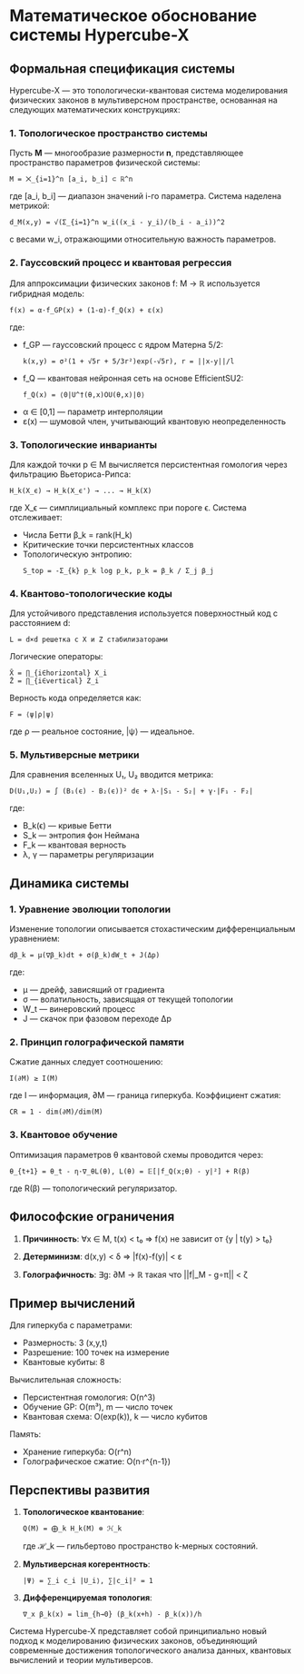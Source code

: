 # Математическое обоснование системы Hypercube-X

## Формальная спецификация системы

Hypercube-X — это топологически-квантовая система моделирования физических законов в мультиверсном пространстве, основанная на следующих математических конструкциях:

### 1. Топологическое пространство системы

Пусть **M** — многообразие размерности **n**, представляющее пространство параметров физической системы:

```
M = ⨉_{i=1}^n [a_i, b_i] ⊂ ℝ^n
```

где [a_i, b_i] — диапазон значений i-го параметра. Система наделена метрикой:

```
d_M(x,y) = √(Σ_{i=1}^n w_i((x_i - y_i)/(b_i - a_i))^2
```

с весами w_i, отражающими относительную важность параметров.

### 2. Гауссовский процесс и квантовая регрессия

Для аппроксимации физических законов f: M → ℝ используется гибридная модель:

```
f(x) = α·f_GP(x) + (1-α)·f_Q(x) + ε(x)
```

где:
- f_GP — гауссовский процесс с ядром Матерна 5/2:
  ```
  k(x,y) = σ²(1 + √5r + 5/3r²)exp(-√5r), r = ||x-y||/l
  ```
- f_Q — квантовая нейронная сеть на основе EfficientSU2:
  ```
  f_Q(x) = ⟨0|U^†(θ,x)OU(θ,x)|0⟩
  ```
- α ∈ [0,1] — параметр интерполяции
- ε(x) — шумовой член, учитывающий квантовую неопределенность

### 3. Топологические инварианты

Для каждой точки p ∈ M вычисляется персистентная гомология через фильтрацию Вьеториса-Рипса:

```
H_k(X_ϵ) → H_k(X_ϵ') → ... → H_k(X)
```

где X_ϵ — симплициальный комплекс при пороге ϵ. Система отслеживает:
- Числа Бетти β_k = rank(H_k)
- Критические точки персистентных классов
- Топологическую энтропию:
  ```
  S_top = -Σ_{k} p_k log p_k, p_k = β_k / Σ_j β_j
  ```

### 4. Квантово-топологические коды

Для устойчивого представления используется поверхностный код с расстоянием d:

```
L = d×d решетка с X и Z стабилизаторами
```

Логические операторы:
```
X̄ = ∏_{i∈horizontal} X_i
Z̄ = ∏_{i∈vertical} Z_i
```

Верность кода определяется как:
```
F = ⟨ψ|ρ|ψ⟩
```

где ρ — реальное состояние, |ψ⟩ — идеальное.

### 5. Мультиверсные метрики

Для сравнения вселенных U₁, U₂ вводится метрика:

```
D(U₁,U₂) = ∫ (B₁(ϵ) - B₂(ϵ))² dϵ + λ·|S₁ - S₂| + γ·|F₁ - F₂|
```

где:
- B_k(ϵ) — кривые Бетти
- S_k — энтропия фон Неймана
- F_k — квантовая верность
- λ, γ — параметры регуляризации

## Динамика системы

### 1. Уравнение эволюции топологии

Изменение топологии описывается стохастическим дифференциальным уравнением:

```
dβ_k = μ(∇β_k)dt + σ(β_k)dW_t + J(Δp)
```

где:
- μ — дрейф, зависящий от градиента
- σ — волатильность, зависящая от текущей топологии
- W_t — винеровский процесс
- J — скачок при фазовом переходе Δp

### 2. Принцип голографической памяти

Сжатие данных следует соотношению:

```
I(∂M) ≥ I(M)
```

где I — информация, ∂M — граница гиперкуба. Коэффициент сжатия:

```
CR = 1 - dim(∂M)/dim(M)
```

### 3. Квантовое обучение

Оптимизация параметров θ квантовой схемы проводится через:

```
θ_{t+1} = θ_t - η·∇_θL(θ), L(θ) = 𝔼[|f_Q(x;θ) - y|²] + R(β)
```

где R(β) — топологический регуляризатор.

## Философские ограничения

1. **Причинность**: ∀x ∈ M, t(x) < t₀ ⇒ f(x) не зависит от {y | t(y) > t₀}

2. **Детерминизм**: d(x,y) < δ ⇒ |f(x)-f(y)| < ε

3. **Голографичность**: ∃g: ∂M → ℝ такая что ||f|_M - g∘π|| < ζ

## Пример вычислений

Для гиперкуба с параметрами:
- Размерность: 3 (x,y,t)
- Разрешение: 100 точек на измерение
- Квантовые кубиты: 8

Вычислительная сложность:
- Персистентная гомология: O(n^3)
- Обучение GP: O(m³), m — число точек
- Квантовая схема: O(exp(k)), k — число кубитов

Память:
- Хранение гиперкуба: O(r^n)
- Голографическое сжатие: O(n·r^{n-1})

## Перспективы развития

1. **Топологическое квантование**:
   ```
   Q(M) = ⨁_k H_k(M) ⊗ ℋ_k
   ```
   где ℋ_k — гильбертово пространство k-мерных состояний.

2. **Мультиверсная когерентность**:
   ```
   |Ψ⟩ = ∑_i c_i |U_i⟩, ∑|c_i|² = 1
   ```

3. **Дифференцируемая топология**:
   ```
   ∇_x β_k(x) = lim_{h→0} (β_k(x+h) - β_k(x))/h
   ```

Система Hypercube-X представляет собой принципиально новый подход к моделированию физических законов, объединяющий современные достижения топологического анализа данных, квантовых вычислений и теории мультиверсов.
